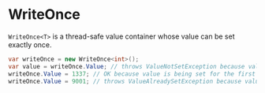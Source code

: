 # WriteOnce

`WriteOnce<T>` is a thread-safe value container whose value can be set exactly once.

``` csharp
var writeOnce = new WriteOnce<int>();
var value = writeOnce.Value; // throws ValueNotSetException because value has not been set yet
writeOnce.Value = 1337; // OK because value is being set for the first time
writeOnce.Value = 9001; // throws ValueAlreadySetException because value has already been set
```
